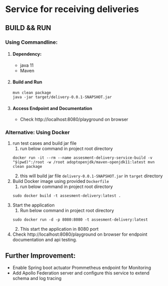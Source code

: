 # Service for receiving deliveries 

## BUILD && RUN
### Using Commandline:
1. #### Dependency:
   - java 11
   - Maven
2. #### Build and Run
   ```aidl
   mvn clean package
   java -jar target/delivery-0.0.1-SNAPSHOT.jar
   ```
3. #### Access Endpoint and Documentation
   - Check http://localhost:8080/playground on browser

### Alternative: Using **Docker**
1. run test cases and build jar file
   1. run below command in project root directory
   ```aidl
   docker run -it --rm --name assesment-delivery-service-build -v "$(pwd)":/root -w /root adoptopenjdk/maven-openjdk11:latest mvn clean package
   ```
   2. this will build jar file ``delivery-0.0.1-SNAPSHOT.jar`` in `target` directory
2. Build Docker image using provided `Dockerfile` 
   1. run below command in project root directory
   ```aidl
   sudo docker build -t assesment-delivery:latest .
   ```
3. Start the application
   1. Run below command in project root directory
   ```aidl
   sudo docker run -d -p 8080:8080 -t assesment-delivery:latest
   ```
   2. This start the application in 8080 port
4. Check http://localhost:8080/playground on browser for endpoint documentation and api testing. 


## Further Improvement:
- Enable Spring boot actuator Prommetheus endpoint for Monitoring
- Add Apollo Federation server and configure this service to extend schema and log tracing

